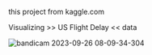 
this project from kaggle.com

Visualizing >> US Flight Delay << data


![bandicam 2023-09-26 08-09-34-304](https://github.com/marowak1987/tableau-us-flight-delay/assets/145820435/71fe6c91-8670-47a2-8fde-161783eccef8)
